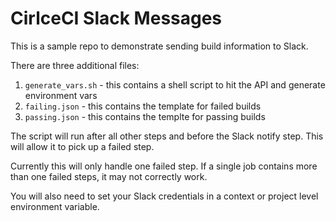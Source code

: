 # CirlceCI Slack Messages

This is a sample repo to demonstrate sending build information to Slack.

There are three additional files:

1. `generate_vars.sh` - this contains a shell script to hit the API and generate environment vars
2. `failing.json` - this contains the template for failed builds
3. `passing.json` - this contains the templte for passing builds

The script will run after all other steps and before the Slack notify step. This will allow it to pick up a failed step.

Currently this will only handle one failed step. If a single job contains more than one failed steps, it may not correctly work.

You will also need to set your Slack credentials in a context or project level environment variable.
